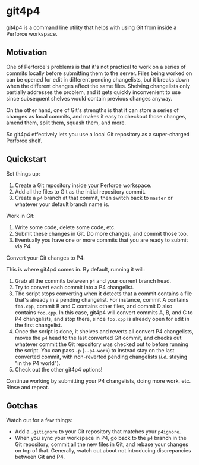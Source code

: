 # git4p4

git4p4 is a command line utility that helps with using Git from inside
a Perforce workspace.

## Motivation

One of Perforce's problems is that it's not practical to work on a series of
commits locally before submitting them to the server. Files being worked on can
be opened for edit in different pending changelists, but it breaks down when the
different changes affect the same files. Shelving changelists only partially
addresses the problem, and it gets quickly inconvenient to use since subsequent
shelves would contain previous changes anyway.

On the other hand, one of Git's strengths is that it can store a series of
changes as local commits, and makes it easy to checkout those changes, amend
them, split them, squash them, and more.

So git4p4 effectively lets you use a local Git repository as a super-charged
Perforce shelf.

## Quickstart

Set things up:

1. Create a Git repository inside your Perforce workspace. 
2. Add all the files to Git as the initial repository commit.
3. Create a `p4` branch at that commit, then switch back to `master` or whatever
   your default branch name is.

Work in Git:

1. Write some code, delete some code, etc.
2. Submit these changes in Git. Do more changes, and commit those too.
3. Eventually you have one or more commits that you are ready to submit via P4.

Convert your Git changes to P4:

This is where git4p4 comes in. By default, running it will:

1. Grab all the commits between `p4` and your current branch head.
2. Try to convert each commit into a P4 changelist.
3. The script stops converting when it detects that a commit contains a file
   that's already in a pending changelist. For instance, commit A contains
   `foo.cpp`, commit B and C contains other files, and commit D also contains
   `foo.cpp`. In this case, git4p4 will convert commits A, B, and C to P4
   changelists, and stop there, since `foo.cpp` is already open for edit in the
   first changelist.
4. Once the script is done, it shelves and reverts all convert P4 changelists,
   moves the `p4` head to the last converted Git commit, and checks out whatever
   commit the Git repository was checked out to before running the script. You
   can pass `-p` (`--p4-work`) to instead stay on the last converted commit,
   with non-reverted pending changelists (_i.e._ staying "in the P4 world").
5. Check out the other git4p4 options!

Continue working by submitting your P4 changelists, doing more work, etc. Rinse
and repeat.

## Gotchas

Watch out for a few things:

* Add a `.gitignore` to your Git repository that matches your `p4ignore`.
* When you sync your workspace in P4, go back to the `p4` branch in the Git
  repository, commit all the new files in Git, and rebase your changes on top of
  that. Generally, watch out about not introducing discrepancies between Git and
  P4.



